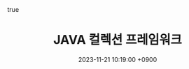 ---
title: JAVA 컬렉션 프레임워크 
date: 2023-11-21 10:19:00 +0900
categories: [Java]
tags: [Java,컬렉션프레임워크]
toc: true
toc_sticky: true
toc_label: 목차
math: true
mermaid: true
---